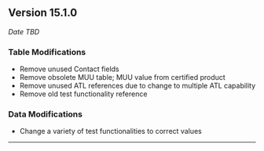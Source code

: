
## Version 15.1.0
_Date TBD_

### Table Modifications
* Remove unused Contact fields
* Remove obsolete MUU table; MUU value from certified product
* Remove unused ATL references due to change to multiple ATL capability
* Remove old test functionality reference

### Data Modifications
* Change a variety of test functionalities to correct values

---
